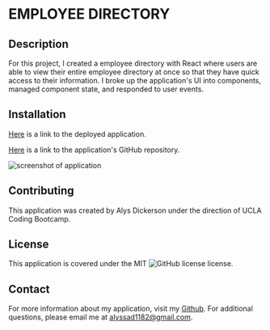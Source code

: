 # EMPLOYEE DIRECTORY

## Description
For this project, I created a employee directory with React where users are able to view their entire employee directory at once so that they have quick access to their information. I broke up the application's UI into components, managed component state, and responded to user events.

## Installation
[Here](https://alyscorpio-employee-directory.herokuapp.com/) is a link to the deployed application.

[Here](https://github.com/alyscorpio/employee-directory) is a link to the application's GitHub repository.

![screenshot of application](./assets/images/weather-dashboard.png)

## Contributing
This application was created by Alys Dickerson under the direction of UCLA Coding Bootcamp.

## License
This application is covered under the MIT ![GitHub license](https://img.shields.io/badge/license--blue.svg) license.

## Contact
For more information about my application, visit my [Github](https://github.com/alyscorpio).
For additional questions, please email me at alyssad1182@gmail.com.
